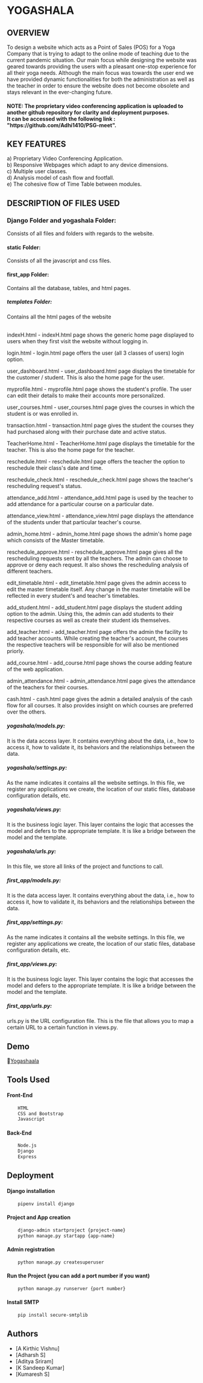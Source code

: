 <h1>YOGASHALA</h1>

<h2>OVERVIEW</h2>
<p>To design a website which acts as a Point of Sales (POS) for a Yoga Company that is trying to adapt to the online mode of teaching due to the current pandemic situation.
Our main focus while designing the website was geared towards providing the users with a pleasant one-stop experience for all their yoga needs. 
Although the main focus was towards the user end we have provided dynamic functionalities for both the administration as well as the teacher
in order to ensure the website does not become obsolete and stays relevant in the ever-changing future.</p>

<h4>NOTE: The proprietary video conferencing application is uploaded to another github repository for clarity and deployment purposes.<br>It can be accessed with the following link : "https://github.com/Adhi1410/PSG-meet".</h4>
  

<h2>KEY FEATURES</h2>
a) Proprietary Video Conferencing Application.<br>
b) Responsive Webpages which adapt to any device dimensions.<br>
c) Multiple user classes.<br>
d) Analysis model of cash flow and footfall.<br>
e) The cohesive flow of Time Table between modules.<br>

<h2>DESCRIPTION OF FILES USED</h2>
<h3>Django Folder and yogashala Folder:</h3>
Consists of all files and folders with regards to the website.
<h4>static Folder:</h4>
Consists of all the javascript and css files.
<h4>first_app Folder:</h4>
Contains all the database, tables, and html pages.
<h5>templates Folder:</h5>
Contains all the html pages of the website<br><br>



indexH.html - indexH.html page shows the generic home page displayed to users when they first visit the website without logging in.

login.html - login.html page offers the user (all 3 classes of users) login option.

user_dashboard.html - user_dashboard.html page displays the timetable for the customer / student. This is also the home page for the user.

myprofile.html - myprofile.html page shows the student's profile. The user can edit their details to make their accounts more personalized.

user_courses.html - user_courses.html page gives the courses in which the student is or was enrolled in.

transaction.html - transaction.html page gives the student the courses they had purchased along with their purchase date and active status.

TeacherHome.html - TeacherHome.html page displays the timetable for the teacher. This is also the home page for the teacher.

reschedule.html - reschedule.html page offers the teacher the option to reschedule their class's date and time.

reschedule_check.html - reschedule_check.html page shows the teacher's rescheduling request's status.

attendance_add.html - attendance_add.html page is used by the teacher to add attendance for a particular course on a particular date.

attendance_view.html - attendance_view.html page displays the attendance of the students under that particular teacher's course.

admin_home.html - admin_home.html page shows the admin's home page which consists of the Master timetable.

reschedule_approve.html - reschedule_approve.html page gives all the rescheduling requests sent by all the teachers. The admin can choose to approve or deny each request. It also shows the rescheduling analysis of different teachers.

edit_timetable.html - edit_timetable.html page gives the admin access to edit the master timetable itself. Any change in the master timetable will be reflected in every student's and teacher's timetables.

add_student.html - add_student.html page displays the student adding option to the admin. Using this, the admin can add students to their respective courses as well as create their student ids themselves.

add_teacher.html - add_teacher.html page offers the admin the facility to add teacher accounts. While creating the teacher's account, the courses the respective teachers will be responsible for will also be mentioned priorly.

add_course.html - add_course.html page shows the course adding feature of the web application.

admin_attendance.html - admin_attendance.html page gives the attendance of the teachers for their courses.

cash.html - cash.html page gives the admin a detailed analysis of the cash flow for all courses. It also provides insight on which courses are preferred over the others.

<h5>yogashala/models.py:</h5>
It is the data access layer. It contains everything about the data, i.e., how to access it, how to validate it, its behaviors and the relationships between the data.

<h5>yogashala/settings.py:</h5>
As the name indicates it contains all the website settings. In this file, we register any applications we create, the location of our static files, database configuration details, etc.

<h5>yogashala/views.py:</h5>
It is the business logic layer. This layer contains the logic that accesses the model and defers to the appropriate template. It is like a bridge between the model and the template.

<h5>yogashala/urls.py:</h5>
In this file, we store all links of the project and functions to call.

<h5>first_app/models.py:</h5>
It is the data access layer. It contains everything about the data, i.e., how to access it, how to validate it, its behaviors and the relationships between the data.

<h5>first_app/settings.py:</h5>
As the name indicates it contains all the website settings. In this file, we register any applications we create, the location of our static files, database configuration details, etc.

<h5>first_app/views.py:</h5>
It is the business logic layer. This layer contains the logic that accesses the model and defers to the appropriate template. It is like a bridge between the model and the template.

<h5>first_app/urls.py:</h5>
urls.py is the URL configuration file. This is the file that allows you to map a certain URL to a certain function in views.py.


## Demo

🔗[Yogashaala](https://drive.google.com/file/d/15hSU4nIt6ksfu3cgIDf9l_RAzzhlPFZf/view?usp=sharing)

## Tools Used

#### Front-End
```bash
    HTML
    CSS and Bootstrap
    Javascript
```
#### Back-End
```bash
    Node.js
    Django
    Express
```

## Deployment

#### Django installation
```bash
    pipenv install django
```

#### Project and App creation
```bash
    django-admin startproject {project-name}
    python manage.py startapp {app-name}
```

#### Admin registration
```bash
    python manage.py createsuperuser
```

#### Run the Project (you can add a port number if you want)
```bash
    python manage.py runserver {port number}
```

#### Install SMTP
```bash
    pip install secure-smtplib
```

## Authors

- [A Kirthic Vishnu]
- [Adharsh S]
- [Aditya Sriram]
- [K Sandeep Kumar]
- [Kumaresh S]

